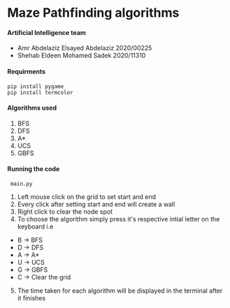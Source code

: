 # Maze Pathfinding algorithms

#### Artificial Intelligence team 

* Amr Abdelaziz Elsayed Abdelaziz 2020/00225
* Shehab Eldeen Mohamed Sadek 2020/11310

#### Requirments

```
pip install pygame
pip install termcolor
```

#### Algorithms used

1. BFS
2. DFS
3. A*
4. UCS
5. GBFS

#### Running the code

``` main.py```

1. Left mouse click on the grid to set start and end
2. Every click after setting start and end will create a wall
3. Right click to clear the node spot
4. To choose the algorithm simply press it's respective intial letter on the keyboard
i.e
* B -> BFS
* D -> DFS
* A -> A*
* U -> UCS
* G -> GBFS
* C -> Clear the grid
5. The time taken for each algorithm will be displayed in the terminal after it finishes